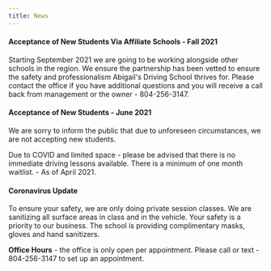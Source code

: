 ```yaml
---
title: News
---
```

#### Acceptance of New Students Via Affiliate Schools - Fall 2021

Starting September 2021 we are going to be working alongside other schools in the region. We ensure the partnership has been vetted to ensure the safety and professionalism Abigail's Driving School thrives for. Please contact the office if you have additional questions and you will receive a call back from management or the owner - 804-256-3147. 

#### Acceptance of New Students - June 2021

We are sorry to inform the public that due to unforeseen circumstances, we are not accepting new students. 

Due to COVID and limited space - please be advised that there is no immediate driving lessons available. There is a minimum of one month waitlist. - As of April 2021. 

#### Coronavirus Update

To ensure your safety, we are only doing private session classes. We are sanitizing all surface areas in class and in the vehicle. Your safety is a priority to our business. The school is providing complimentary masks, gloves and hand sanitizers. 

**Office Hours** - the office is only open per appointment. Please call or text - 804-256-3147 to set up an appointment.